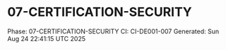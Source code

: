 # 07-CERTIFICATION-SECURITY
Phase: 07-CERTIFICATION-SECURITY
CI: CI-DE001-007
Generated: Sun Aug 24 22:41:15 UTC 2025

